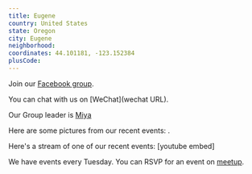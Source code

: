 ```yaml
---
title: Eugene
country: United States
state: Oregon
city: Eugene
neighborhood: 
coordinates: 44.101181, -123.152384
plusCode:
---
```

Join our [Facebook group](https://www.facebook.com/groups/free.code.camp.eugene).

You can chat with us on [WeChat](wechat URL).

Our Group leader is [Miya](freecodecamp.org/miya)

Here are some pictures from our recent events:
![]().

Here's a stream of one of our recent events:
[youtube embed]

We have events every Tuesday. You can RSVP for an event on [meetup](meetupurl).
